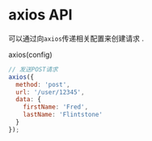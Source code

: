 # axios API

可以通过向`axios`传递相关配置来创建请求 . 

axios\(config\)

```js
// 发送POST请求
axios({
  method: 'post',
  url: '/user/12345',
  data: {
    firstName: 'Fred',
    lastName: 'Flintstone'
  }
});
```



